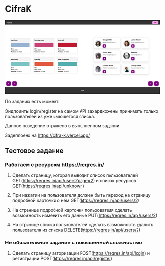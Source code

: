 # CifraK

![Screenshot](/misc/Screenshot%202025-05-28%20at%2004-44-02%20Main%20Page.png)

По заданию есть момент:

Эндпоинты login/register на самом API захардкожены принимать только пользователей из уже имющегося списка.

Данное поведение отражено в выполненном задании.

Задеплоено на <https://cifra-k.vercel.app/>

## Тестовое задание

### Работаем с ресурсом <https://reqres.in/>

1) Сделать страницу, которая выводит список пользователей GET(<https://reqres.in/api/users?page=2>) и список ресурсов GET(<https://reqres.in/api/unknown>)

2) При нажатии на пользователя должен быть переход на страницу подробной карточки о нём GET(<https://reqres.in/api/users/2>)

3) На странице подробной карточки пользователя сделать возможность изменить его данные PUT(<https://reqres.in/api/users/2>)

4) На странице списка пользователей сделать возможность удалить пользователя из списка
DELETE(<https://reqres.in/api/users/2>)

### Не обязательное задание с повышенной сложностью

1) Сделать страницу авторизации POST(<https://reqres.in/api/login>) и регистрации POST(<https://reqres.in/api/register>)
